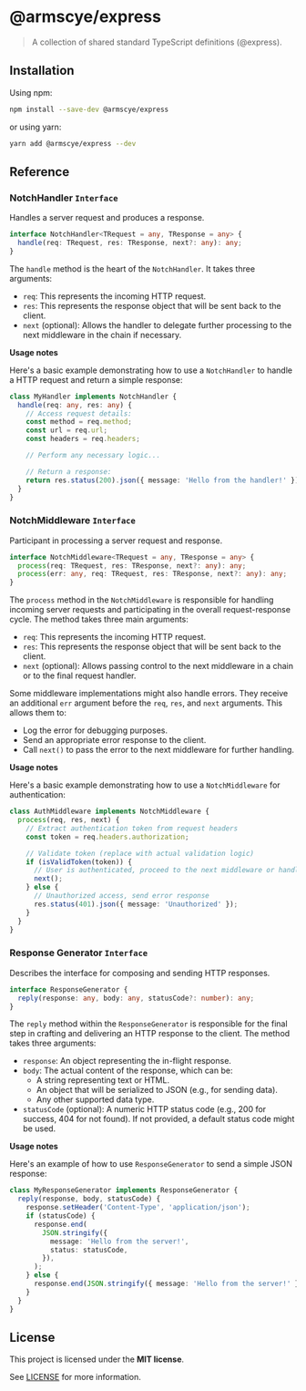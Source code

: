 # @armscye/express

> A collection of shared standard TypeScript definitions (@express).

## Installation

Using npm:

```sh
npm install --save-dev @armscye/express
```

or using yarn:

```sh
yarn add @armscye/express --dev
```

## Reference

### NotchHandler `Interface`

Handles a server request and produces a response.

```ts
interface NotchHandler<TRequest = any, TResponse = any> {
  handle(req: TRequest, res: TResponse, next?: any): any;
}
```

The `handle` method is the heart of the `NotchHandler`. It takes three arguments:

- `req`: This represents the incoming HTTP request.
- `res`: This represents the response object that will be sent back to the client.
- `next` (optional): Allows the handler to delegate further processing to the next middleware in the chain if necessary.

**Usage notes**

Here's a basic example demonstrating how to use a `NotchHandler` to handle a HTTP request and return a simple response:

```ts
class MyHandler implements NotchHandler {
  handle(req: any, res: any) {
    // Access request details:
    const method = req.method;
    const url = req.url;
    const headers = req.headers;

    // Perform any necessary logic...

    // Return a response:
    return res.status(200).json({ message: 'Hello from the handler!' });
  }
}
```

### NotchMiddleware `Interface`

Participant in processing a server request and response.

```ts
interface NotchMiddleware<TRequest = any, TResponse = any> {
  process(req: TRequest, res: TResponse, next?: any): any;
  process(err: any, req: TRequest, res: TResponse, next?: any): any;
}
```

The `process` method in the `NotchMiddleware` is responsible for handling incoming server requests and participating in the overall request-response cycle. The method takes three main arguments:

- `req`: This represents the incoming HTTP request.
- `res`: This represents the response object that will be sent back to the client.
- `next` (optional): Allows passing control to the next middleware in a chain or to the final request handler.

Some middleware implementations might also handle errors. They receive an additional `err` argument before the `req`, `res`, and `next` arguments. This allows them to:

- Log the error for debugging purposes.
- Send an appropriate error response to the client.
- Call `next()` to pass the error to the next middleware for further handling.

**Usage notes**

Here's a basic example demonstrating how to use a `NotchMiddleware` for authentication:

```ts
class AuthMiddleware implements NotchMiddleware {
  process(req, res, next) {
    // Extract authentication token from request headers
    const token = req.headers.authorization;

    // Validate token (replace with actual validation logic)
    if (isValidToken(token)) {
      // User is authenticated, proceed to the next middleware or handler
      next();
    } else {
      // Unauthorized access, send error response
      res.status(401).json({ message: 'Unauthorized' });
    }
  }
}
```

### Response Generator `Interface`

Describes the interface for composing and sending HTTP responses.

```ts
interface ResponseGenerator {
  reply(response: any, body: any, statusCode?: number): any;
}
```

The `reply` method within the `ResponseGenerator` is responsible for the final step in crafting and delivering an HTTP response to the client. The method takes three arguments:

- `response`: An object representing the in-flight response.
- `body`: The actual content of the response, which can be:
  - A string representing text or HTML.
  - An object that will be serialized to JSON (e.g., for sending data).
  - Any other supported data type.
- `statusCode` (optional): A numeric HTTP status code (e.g., 200 for success, 404 for not found). If not provided, a default status code might be used.

**Usage notes**

Here's an example of how to use `ResponseGenerator` to send a simple JSON response:

```ts
class MyResponseGenerator implements ResponseGenerator {
  reply(response, body, statusCode) {
    response.setHeader('Content-Type', 'application/json');
    if (statusCode) {
      response.end(
        JSON.stringify({
          message: 'Hello from the server!',
          status: statusCode,
        }),
      );
    } else {
      response.end(JSON.stringify({ message: 'Hello from the server!' }));
    }
  }
}
```

## License

This project is licensed under the **MIT license**.

See [LICENSE](LICENSE) for more information.
